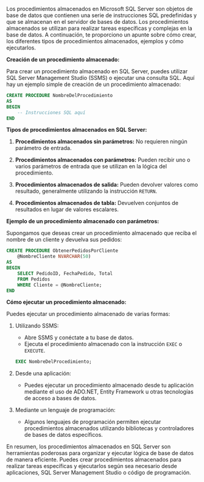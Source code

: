 Los procedimientos almacenados en Microsoft SQL Server son objetos de base de datos que contienen una serie de instrucciones SQL predefinidas y que se almacenan en el servidor de bases de datos. Los procedimientos almacenados se utilizan para realizar tareas específicas y complejas en la base de datos. A continuación, te proporciono un apunte sobre cómo crear, los diferentes tipos de procedimientos almacenados, ejemplos y cómo ejecutarlos.

**Creación de un procedimiento almacenado:**

Para crear un procedimiento almacenado en SQL Server, puedes utilizar SQL Server Management Studio (SSMS) o ejecutar una consulta SQL. Aquí hay un ejemplo simple de creación de un procedimiento almacenado:

```sql
CREATE PROCEDURE NombreDelProcedimiento
AS
BEGIN
    -- Instrucciones SQL aquí
END
```

**Tipos de procedimientos almacenados en SQL Server:**

1. **Procedimientos almacenados sin parámetros:** No requieren ningún parámetro de entrada.

2. **Procedimientos almacenados con parámetros:** Pueden recibir uno o varios parámetros de entrada que se utilizan en la lógica del procedimiento.

3. **Procedimientos almacenados de salida:** Pueden devolver valores como resultado, generalmente utilizando la instrucción `RETURN`.

4. **Procedimientos almacenados de tabla:** Devuelven conjuntos de resultados en lugar de valores escalares.

**Ejemplo de un procedimiento almacenado con parámetros:**

Supongamos que deseas crear un procedimiento almacenado que reciba el nombre de un cliente y devuelva sus pedidos:

```sql
CREATE PROCEDURE ObtenerPedidosPorCliente
    @NombreCliente NVARCHAR(50)
AS
BEGIN
    SELECT PedidoID, FechaPedido, Total
    FROM Pedidos
    WHERE Cliente = @NombreCliente;
END
```

**Cómo ejecutar un procedimiento almacenado:**

Puedes ejecutar un procedimiento almacenado de varias formas:

1. Utilizando SSMS:
   - Abre SSMS y conéctate a tu base de datos.
   - Ejecuta el procedimiento almacenado con la instrucción `EXEC` o `EXECUTE`.
   ```sql
   EXEC NombreDelProcedimiento;
   ```

2. Desde una aplicación:
   - Puedes ejecutar un procedimiento almacenado desde tu aplicación mediante el uso de ADO.NET, Entity Framework u otras tecnologías de acceso a bases de datos.

3. Mediante un lenguaje de programación:
   - Algunos lenguajes de programación permiten ejecutar procedimientos almacenados utilizando bibliotecas y controladores de bases de datos específicos.

En resumen, los procedimientos almacenados en SQL Server son herramientas poderosas para organizar y ejecutar lógica de base de datos de manera eficiente. Puedes crear procedimientos almacenados para realizar tareas específicas y ejecutarlos según sea necesario desde aplicaciones, SQL Server Management Studio o código de programación.